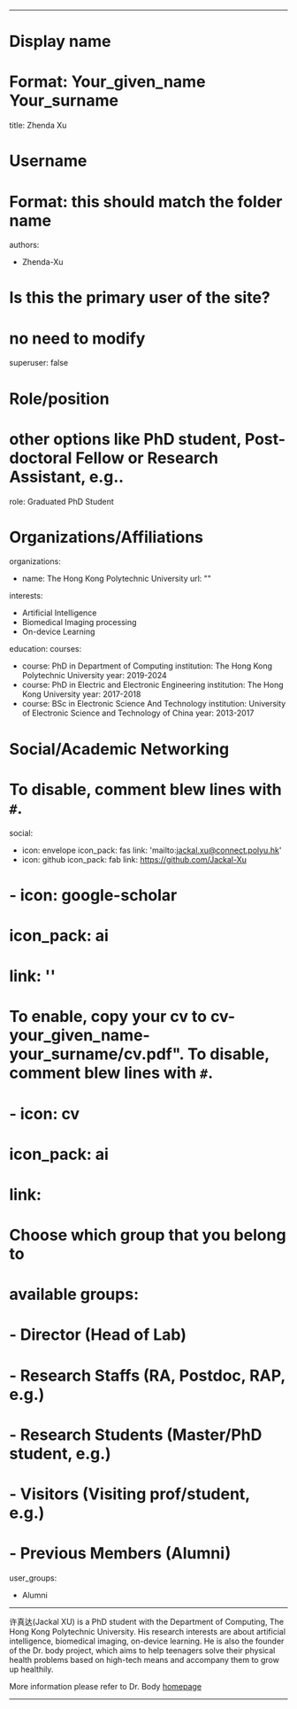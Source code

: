 
---
# Display name
# Format: Your_given_name Your_surname 
title: Zhenda Xu

# Username
# Format: this should match the folder name
authors:
- Zhenda-Xu

# Is this the primary user of the site?
# no need to modify 
superuser: false

# Role/position
# other options like PhD student, Post-doctoral Fellow or Research Assistant, e.g..
role: Graduated PhD Student

# Organizations/Affiliations
organizations:
- name: The Hong Kong Polytechnic University
  url: ""

interests:
- Artificial Intelligence
- Biomedical Imaging processing
- On-device Learning

education:
  courses:
  - course: PhD in Department of Computing
    institution: The Hong Kong Polytechnic University 
    year: 2019-2024
  - course: PhD in Electric and Electronic Engineering
    institution: The Hong Kong University
    year: 2017-2018
  - course: BSc in Electronic Science And Technology
    institution: University of Electronic Science and Technology of China
    year: 2013-2017

# Social/Academic Networking
# To disable, comment blew lines with `#`.
social:
- icon: envelope
  icon_pack: fas
  link: 'mailto:jackal.xu@connect.polyu.hk'
- icon: github
  icon_pack: fab
  link: https://github.com/Jackal-Xu

# - icon: google-scholar
#  icon_pack: ai
#  link: ''

# To enable, copy your cv to cv-your_given_name-your_surname/cv.pdf". To disable, comment blew lines with `#`.
# - icon: cv
#   icon_pack: ai
#   link: #

# Choose which group that you belong to
#  available groups:
#  - Director (Head of Lab)
#  - Research Staffs (RA, Postdoc, RAP, e.g.)
#  - Research Students (Master/PhD student, e.g.)
#  - Visitors (Visiting prof/student, e.g.)
#  - Previous Members (Alumni)
user_groups:
- Alumni
---

许真达(Jackal XU) is a PhD student with the Department of Computing, The Hong Kong Polytechnic University. His research interests are about artificial intelligence, biomedical imaging, on-device learning. He is also the founder of the Dr. body project, which aims to help teenagers solve their physical health problems based on high-tech means and accompany them to grow up healthily.


More information please refer to Dr. Body [homepage](https://zerodrbody.wixsite.com/drbody)

---
